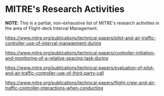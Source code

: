 # MITRE's Research Activities

**NOTE**: This is a partial, non-exhaustive list of MITRE's research activities in the area of Flight-deck Interval Management. 


https://www.mitre.org/publications/technical-papers/pilot-and-air-traffic-controller-use-of-interval-management-during 

https://www.mitre.org/publications/technical-papers/controller-initiation-and-monitoring-of-a-relative-spacing-task-during

https://www.mitre.org/publications/technical-papers/evaluation-of-pilot-and-air-traffic-controller-use-of-third-party-call

https://www.mitre.org/publications/technical-papers/flight-crew-and-air-traffic-controller-interactions-when-conducting